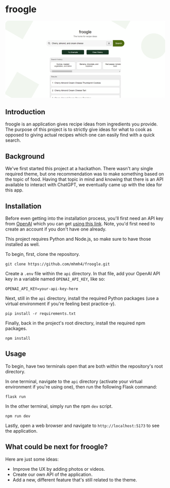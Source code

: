 # froogle

<img src="images/screenshot.png">

## Introduction

froogle is an application gives recipe ideas from ingredients you provide. The purpose of this project is to strictly give ideas for what to cook as opposed to giving actual recipes which one can easily find with a quick search.

## Background

We've first started this project at a hackathon. There wasn't any single required theme, but one recommendation was to make something based on the topic of food. Having that topic in mind and knowing that there is an API available to interact with ChatGPT, we eventually came up with the idea for this app.

## Installation

Before even getting into the installation process, you'll first need an API key from [OpenAI](https://openai.com/) which you can get [using this link](https://platform.openai.com/account/api-keys). Note, you'd first need to create an account if you don't have one already.

This project requires Python and Node.js, so make sure to have those installed as well.

To begin, first, clone the repository.

```
git clone https://github.com/mhmh4/froogle.git
```

Create a `.env` file within the `api` directory. In that file, add your OpenAI API key in a variable named `OPENAI_API_KEY`, like so:

```
OPENAI_API_KEY=your-api-key-here
```

Next, still in the `api` directory, install the required Python packages (use a virtual environment if you're feeling best practice-y).

```
pip install -r requirements.txt
```

Finally, back in the project's root directory, install the required npm packages.

```
npm install
```

## Usage

To begin, have two terminals open that are both within the repository's root directory.

In one terminal, navigate to the `api` directory (activate your virtual environment if you're using one), then run the following Flask command:

```
flask run
```

In the other terminal, simply run the npm `dev` script.

```
npm run dev
```

Lastly, open a web browser and navigate to `http://localhost:5173` to see the application.

## What could be next for froogle?

Here are just some ideas:

- Improve the UX by adding photos or videos.
- Create our own API of the application.
- Add a new, different feature that's still related to the theme.
